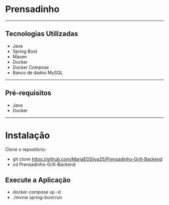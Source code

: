 # Prensadinho
---

## Tecnologias Utilizadas

- Java
- Spring Boot
- Maven
- Docker
- Docker Compose
- Banco de dados MySQL

---

## Pré-requisitos

- Java 
- Docker

---

# Instalação
Clone o repositório:
- git clone https://github.com/MariaEGSilva25/Prensadinho-Grill-Backend
- cd Prensadinho-Grill-Backend

## Execute a Aplicação

- docker-compose up -d
- ./mvnw spring-boot:run

